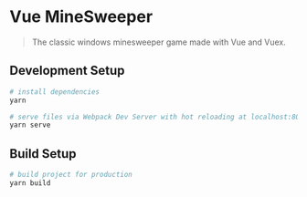 # Vue MineSweeper

> The classic windows minesweeper game made with Vue and Vuex.

## Development Setup

``` bash
# install dependencies
yarn

# serve files via Webpack Dev Server with hot reloading at localhost:8080
yarn serve
```

## Build Setup

``` bash
# build project for production
yarn build
```